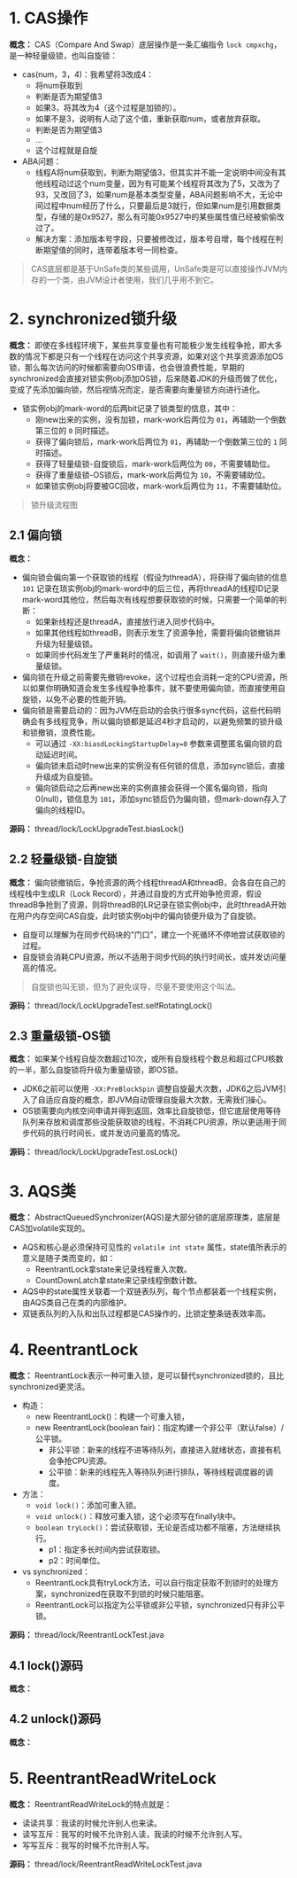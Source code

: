 # 1. CAS操作

**概念：** CAS（Compare And Swap）底层操作是一条汇编指令 `lock cmpxchg`，是一种轻量级锁，也叫自旋锁：
- cas(num，3，4)：我希望将3改成4：
    - 将num获取到
    - 判断是否为期望值3
    - 如果3，将其改为4（这个过程是加锁的）。
    - 如果不是3，说明有人动了这个值，重新获取num，或者放弃获取。
    - 判断是否为期望值3
    - ...
    - 这个过程就是自旋
- ABA问题：
    - 线程A将num获取到，判断为期望值3，但其实并不能一定说明中间没有其他线程动过这个num变量，因为有可能某个线程将其改为了5，又改为了93，又改回了3，如果num是基本类型变量，ABA问题影响不大，无论中间过程中num经历了什么，只要最后是3就行，但如果num是引用数据类型，存储的是0x9527，那么有可能0x9527中的某些属性值已经被偷偷改过了。
    - 解决方案：添加版本号字段，只要被修改过，版本号自增，每个线程在判断期望值的同时，连带着版本号一同检查。
    
> CAS底层都是基于UnSafe类的某些调用，UnSafe类是可以直接操作JVM内存的一个类，由JVM设计者使用，我们几乎用不到它。

# 2. synchronized锁升级

**概念：** 即使在多线程环境下，某些共享变量也有可能极少发生线程争抢，即大多数的情况下都是只有一个线程在访问这个共享资源，如果对这个共享资源添加OS锁，那么每次访问的时候都需要向OS申请，也会很浪费性能，早期的synchronized会直接对锁实例obj添加OS锁，后来随着JDK的升级而做了优化，变成了先添加偏向锁，然后视情况而定，是否需要向重量锁方向进行进化。
- 锁实例obj的mark-word的后两bit记录了锁类型的信息，其中：
    - 刚new出来的实例，没有加锁，mark-work后两位为 `01`，再辅助一个倒数第三位的 `0` 同时描述。
    - 获得了偏向锁后，mark-work后两位为 `01`，再辅助一个倒数第三位的 `1` 同时描述。
    - 获得了轻量级锁-自旋锁后，mark-work后两位为 `00`，不需要辅助位。
    - 获得了重量级锁-OS锁后，mark-work后两位为 `10`，不需要辅助位。
    - 如果锁实例obj将要被GC回收，mark-work后两位为 `11`，不需要辅助位。

> 锁升级流程图

## 2.1 偏向锁

**概念：**
- 偏向锁会偏向第一个获取锁的线程（假设为threadA），将获得了偏向锁的信息 `101` 记录在琐实例obj的mark-word中的后三位，再将threadA的线程ID记录mark-word其他位，然后每次有线程想要获取锁的时候，只需要一个简单的判断：
    - 如果新线程还是threadA，直接放行进入同步代码中。
    - 如果其他线程如threadB，则表示发生了资源争抢，需要将偏向锁撤销并升级为轻量级锁。
    - 如果同步代码发生了严重耗时的情况，如调用了 `wait()`，则直接升级为重量级锁。
- 偏向锁在升级之前需要先撤销revoke，这个过程也会消耗一定的CPU资源，所以如果你明确知道会发生多线程争抢事件，就不要使用偏向锁，而直接使用自旋锁，以免不必要的性能开销。
- 偏向锁是需要启动的：因为JVM在启动的会执行很多sync代码，这些代码明确会有多线程竞争，所以偏向锁都是延迟4秒才启动的，以避免频繁的锁升级和锁撤销，浪费性能。
    - 可以通过 `-XX:biasdLockingStartupDelay=0` 参数来调整匿名偏向锁的启动延迟时间。
    - 偏向锁未启动时new出来的实例没有任何锁的信息，添加sync锁后，直接升级成为自旋锁。
    - 偏向锁启动之后再new出来的实例直接会获得一个匿名偏向锁，指向0(null)，锁信息为 `101`，添加sync锁后仍为偏向锁，但mark-down存入了偏向的线程ID。

**源码：** thread/lock/LockUpgradeTest.biasLock()

## 2.2 轻量级锁-自旋锁

**概念：** 偏向锁撤销后，争抢资源的两个线程threadA和threadB，会各自在自己的线程栈中生成LR（Lock Record），并通过自旋的方式开始争抢资源，假设threadB争抢到了资源，则将threadB的LR记录在锁实例obj中，此时threadA开始在用户内存空间CAS自旋，此时锁实例obj中的偏向锁便升级为了自旋锁。
- 自旋可以理解为在同步代码块的"门口"，建立一个死循环不停地尝试获取锁的过程。
- 自旋锁会消耗CPU资源，所以不适用于同步代码的执行时间长，或并发访问量高的情况。

> 自旋锁也叫无锁，但为了避免误导，尽量不要使用这个叫法。

**源码：** thread/lock/LockUpgradeTest.selfRotatingLock()

## 2.3 重量级锁-OS锁

**概念：** 如果某个线程自旋次数超过10次，或所有自旋线程个数总和超过CPU核数的一半，那么自旋锁将升级为重量级锁，即OS锁。
- JDK6之前可以使用 `-XX:PreBlockSpin` 调整自旋最大次数，JDK6之后JVM引入了自适应自旋的概念，即JVM自动管理自旋最大次数，无需我们操心。
- OS锁需要向内核空间申请并得到返回，效率比自旋锁低，但它底层使用等待队列来存放和调度那些没能获取锁的线程，不消耗CPU资源，所以更适用于同步代码的执行时间长，或并发访问量高的情况。

**源码：** thread/lock/LockUpgradeTest.osLock()

# 3. AQS类

**概念：** AbstractQueuedSynchronizer(AQS)是大部分锁的底层原理类，底层是CAS加volatile实现的。
- AQS和核心是必须保持可见性的 `volatile int state` 属性，state值所表示的意义是随子类而变的，如：
    - ReentrantLock拿state来记录线程重入次数。
    - CountDownLatch拿state来记录线程倒数计数。
- AQS中的state属性关联着一个双链表队列，每个节点都装着一个线程实例，由AQS类自己在类的内部维护。
- 双链表队列的入队和出队过程都是CAS操作的，比锁定整条链表效率高。

# 4. ReentrantLock

**概念：** ReentrantLock表示一种可重入锁，是可以替代synchronized锁的，且比synchronized更灵活。
- 构造：
    - new ReentrantLock()：构建一个可重入锁，
    - new ReentrantLock(boolean fair)：指定构建一个非公平（默认false）/公平锁。
        - 非公平锁：新来的线程不进等待队列，直接进入就绪状态，直接有机会争抢CPU资源。
        - 公平锁：新来的线程先入等待队列进行排队，等待线程调度器的调度。
- 方法：
    - `void lock()`：添加可重入锁。
    - `void unlock()`：释放可重入锁，这个必须写在finally块中。
    - `boolean tryLock()`：尝试获取锁，无论是否成功都不阻塞，方法继续执行。
        - p1：指定多长时间内尝试获取锁。
        - p2：时间单位。
- vs synchronized：
    - ReentrantLock具有tryLock方法，可以自行指定获取不到锁时的处理方案，synchronized在获取不到锁的时候只能阻塞。
    - ReentrantLock可以指定为公平锁或非公平锁，synchronized只有非公平锁。

**源码：** thread/lock/ReentrantLockTest.java

## 4.1 lock()源码

**概念：** 

## 4.2 unlock()源码

**概念：** 

# 5. ReentrantReadWriteLock

**概念：** ReentrantReadWriteLock的特点就是：
- 读读共享：我读的时候允许别人也来读。
- 读写互斥：我写的时候不允许别人读，我读的时候不允许别人写。
- 写写互斥：我写的时候不允许别人写。

**源码：** thread/lock/ReentrantReadWriteLockTest.java